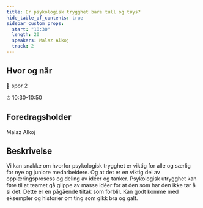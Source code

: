 ```yaml
---
title: Er psykologisk trygghet bare tull og tøys?
hide_table_of_contents: true
sidebar_custom_props:
  start: "10:30"
  length: 20
  speakers: Malaz Alkoj
  track: 2
---
```


## Hvor og når
📌  spor 2

⏱  10:30-10:50

## Foredragsholder
Malaz Alkoj


## Beskrivelse
Vi kan snakke om hvorfor psykologisk trygghet er viktig for alle og særlig for nye og juniore medarbeidere. Og at det er en viktig del av opplæringsprosess og deling av idéer og tanker. Psykologisk utrygghet kan føre til at teamet gå glippe av masse idéer for at den som har den ikke tør å si det. 
Dette er en pågående tiltak som forblir. 
Kan godt komme med eksempler og historier om ting som gikk bra og galt.